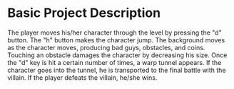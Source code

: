 Basic Project Description
=========================

The player moves his/her character through the level by pressing the "d" button. The "h" button makes the character jump. The background moves as the character moves, producing bad guys, obstacles, and coins. Touching an obstacle damages the character by decreasing his size. Once the "d" key is hit a certain number of times, a warp tunnel appears. If the character goes into the tunnel, he is transported to the final battle with the villain. If the player defeats the villain, he/she wins.
